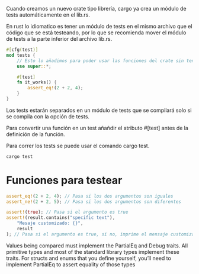 Cuando creamos un nuevo crate tipo librería, cargo ya crea un módulo de tests automáticamente en el lib.rs.

En rust lo idiomatico es tener un módulo de tests en el mismo archivo que el código que se está testeando, por lo que se recomienda mover el módulo de tests a la parte inferior del archivo lib.rs.

```rust
#[cfg(test)]
mod tests {
    // Esto lo añadimos para poder usar las funciones del crate sin tener que usar el prefijo super::
    use super::*;

    #[test]
    fn it_works() {
        assert_eq!(2 + 2, 4);
    }
}
```

Los tests estarán separados en un módulo de tests que se compilará solo si se compila con la opción de tests.

Para convertir una función en un test añañdir el atributo #[test] antes de la definición de la función.

Para correr los tests se puede usar el comando cargo test.
```bash
cargo test
```

# Funciones para testear
```rust
assert_eq!(2 + 2, 4); // Pasa si los dos argumentos son iguales
assert_ne!(2 + 2, 5); // Pasa si los dos argumentos son diferentes

assert!(true); // Pasa si el argumento es true
assert!(result.contains("specific text"),
    "Mesaje customizado: {}",
    result
); // Pasa si el argumento es true, si no, imprime el mensaje customizado
```

Values being compared must implement the PartialEq and Debug traits.
All primitive types and most of the standard library types implement these traits.
For structs and enums that you define yourself, you’ll need to implement PartialEq to assert equality of those types
